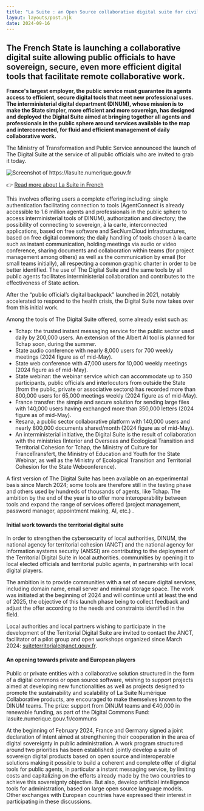 ```yaml
---
title: "La Suite : an Open Source collaborative digital suite for civil servants"
layout: layouts/post.njk
date: 2024-09-16
---
```


## The French State is launching a collaborative digital suite allowing public officials to have sovereign, secure, even more efficient digital tools that facilitate remote collaborative work.

**France's largest employer, the public service must guarantee its agents access to efficient, secure digital tools that meet new professional uses. The interministerial digital department (DINUM), whose mission is to make the State simpler, more efficient and more sovereign, has designed and deployed the Digital Suite aimed at bringing together all agents and professionals in the public sphere around services available to the map and interconnected, for fluid and efficient management of daily collaborative work.**

The Ministry of Transformation and Public Service announced the launch of The Digital Suite at the service of all public officials who are invited to grab it today.

<img src="/img/la_suite_numerique.png" alt="Screenshot of https://lasuite.numerique.gouv.fr" class="fr-responsive-img">

👉 [Read more about La Suite in French](https://lasuite.numerique.gouv.fr)

This involves offering users a complete offering including: single authentication facilitating connection to tools (AgentConnect is already accessible to 1.6 million agents and professionals in the public sphere to access interministerial tools of DINUM), authorization and directory; the possibility of connecting to sovereign, à la carte, interconnected applications, based on free software and SecNumCloud infrastructures, based on free digital commons; the daily handling of tools chosen à la carte such as instant communication, holding meetings via audio or video conference, sharing documents and collaboration within teams (for project management among others) as well as the communication by email (for small teams initially), all respecting a common graphic charter in order to be better identified. The use of The Digital Suite and the same tools by all public agents facilitates interministerial collaboration and contributes to the effectiveness of State action.

After the “public official’s digital backpack” launched in 2021, notably accelerated to respond to the health crisis, the Digital Suite now takes over from this initial work.

Among the tools of The Digital Suite offered, some already exist such as:

- Tchap: the trusted instant messaging service for the public sector used daily by 200,000 users. An extension of the Albert AI tool is planned for Tchap soon, during the summer.
- State audio conference with nearly 8,000 users for 700 weekly meetings (2024 figure as of mid-May).
- State web conference with 47,000 users for 10,000 weekly meetings (2024 figure as of mid-May).
- State webinar: the webinar service which can accommodate up to 350 participants, public officials and interlocutors from outside the State (from the public, private or associative sectors) has recorded more than 800,000 users for 65,000 meetings weekly (2024 figure as of mid-May).
- France transfer: the simple and secure solution for sending large files with 140,000 users having exchanged more than 350,000 letters (2024 figure as of mid-May).
- Resana, a public sector collaborative platform with 140,000 users and nearly 800,000 documents shared/month (2024 figure as of mid-May).
- An interministerial initiative, the Digital Suite is the result of collaboration with the ministries (Interior and Overseas and Ecological Transition and Territorial Cohesion for Tchap, the Ministry of Culture for FranceTransfert, the Ministry of Education and Youth for the State Webinar, as well as the Ministry of Ecological Transition and Territorial Cohesion for the State Webconference).

A first version of The Digital Suite has been available on an experimental basis since March 2024; some tools are therefore still in the testing phase and others used by hundreds of thousands of agents, like Tchap. The ambition by the end of the year is to offer more interoperability between tools and expand the range of services offered (project management, password manager, appointment making, AI, etc.) .

#### Initial work towards the territorial digital suite
In order to strengthen the cybersecurity of local authorities, DINUM, the national agency for territorial cohesion (ANCT) and the national agency for information systems security (ANSSI) are contributing to the deployment of the Territorial Digital Suite in local authorities. communities by opening it to local elected officials and territorial public agents, in partnership with local digital players.

The ambition is to provide communities with a set of secure digital services, including domain name, email server and minimal storage space. The work was initiated at the beginning of 2024 and will continue until at least the end of 2025, the objective of this launch phase being to collect feedback and adjust the offer according to the needs and constraints identified in the field.

Local authorities and local partners wishing to participate in the development of the Territorial Digital Suite are invited to contact the ANCT, facilitator of a pilot group and open workshops organized since March 2024: suiteterritoriale@anct.gouv.fr.

#### An opening towards private and European players

Public or private entities with a collaborative solution structured in the form of a digital commons or open source software, wishing to support projects aimed at developing new functionalities as well as projects designed to promote the sustainability and scalability of La Suite Numérique Collaborative products, are encouraged to make themselves known to the DINUM teams. The prize: support from DINUM teams and €40,000 in renewable funding, as part of the Digital Commons Fund: lasuite.numerique.gouv.fr/communs

At the beginning of February 2024, France and Germany signed a joint declaration of intent aimed at strengthening their cooperation in the area of ​​digital sovereignty in public administration. A work program structured around two priorities has been established: jointly develop a suite of sovereign digital products based on open source and interoperable solutions making it possible to build a coherent and complete offer of digital tools for public agents, in particular a instant messaging service, by limiting costs and capitalizing on the efforts already made by the two countries to achieve this sovereignty objective. But also, develop artificial intelligence tools for administration, based on large open source language models. Other exchanges with European countries have expressed their interest in participating in these discussions.
